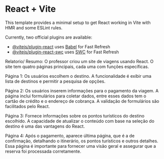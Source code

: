 # React + Vite

This template provides a minimal setup to get React working in Vite with HMR and some ESLint rules.

Currently, two official plugins are available:

- [@vitejs/plugin-react](https://github.com/vitejs/vite-plugin-react/blob/main/packages/plugin-react/README.md) uses [Babel](https://babeljs.io/) for Fast Refresh
- [@vitejs/plugin-react-swc](https://github.com/vitejs/vite-plugin-react-swc) uses [SWC](https://swc.rs/) for Fast Refresh

Relatorio/ Resumo:
O professor criou um site de viagens usando React. O site tem quatro páginas principais, cada uma com funções específicas.

Página 1: Os usuários  escolhem o destino. A funcionalidade é exibir uma lista de destinos e permitir a pesquisa de opções.

Página 2: Os usuários inserem informações para o pagamento da viagem. A página inclui formulários para coletar dados, entre esses dados tem o cartão de crédito e o endereço de cobrança. A validação de formulários são facilitados pelo React.

Página 3: Fornece informações sobre os pontos turísticos do destino escolhido. A capacidade de atualizar  o conteúdo com base na seleção do destino é uma das vantagens do React.

Página 4: Após o pagamento, aparece última página, que é a de confirmação, detalhando o itinerário, os pontos turísticos e outros detalhes. Essa página é importante para fornecer uma visão geral e assegurar que a reserva foi processada corretamente.
